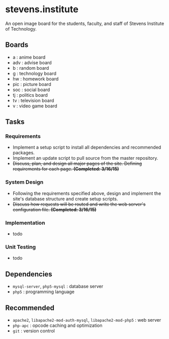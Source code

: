 # stevens.institute

An open image board for the students, faculty, and staff of Stevens Institute of Technology.


## Boards
- a : anime board
- adv : advise board
- b : random board
- g : technology board
- hw : homework board
- pic : picture board
- soc : social board
- tj : politics board
- tv : television board
- v : video game board


## Tasks
### Requirements
- Implement a setup script to install all dependencies and recommended packages.
- Implement an update script to pull source from the master repository.
- ~~Discuss, plan, and design all major pages of the site. Defining requirements for each page. **(Completed: 3/16/15)**~~

### System Design
- Following the requirements specified above, design and implement the site's database structure and create setup scripts.
- ~~Discuss how requests will be routed and write the web server's configuration file. **(Completed: 3/16/15)**~~

### Implementation
- todo

### Unit Testing
- todo


## Dependencies
* `mysql-server`, `php5-mysql` : database server
* `php5` : programming language


## Recommended
* `apache2`, `libapache2-mod-auth-mysql`, `libapache2-mod-php5` : web server
* `php-apc` : opcode caching and optimization
* `git` : version control
